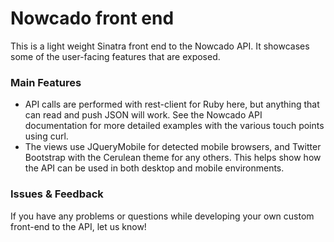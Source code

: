 # Nowcado front end

This is a light weight Sinatra front end to the Nowcado API.  It showcases some of the user-facing features that are exposed.

### Main Features

* API calls are performed with rest-client for Ruby here, but anything that can read and push JSON will work.  See the Nowcado API documentation for more detailed examples with the various touch points using curl.
* The views use JQueryMobile for detected mobile browsers, and Twitter Bootstrap with the Cerulean theme for any others.  This helps show how the API can be used in both desktop and mobile environments.

### Issues & Feedback

If you have any problems or questions while developing your own custom front-end to the API, let us know!
